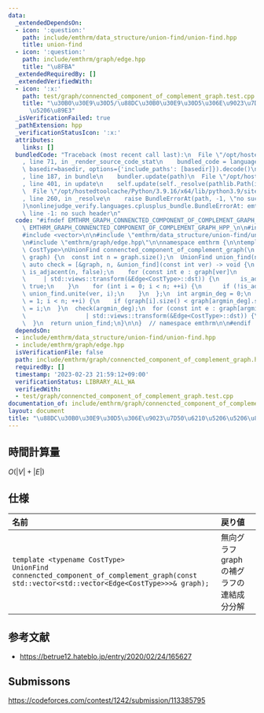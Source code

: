 ```yaml
---
data:
  _extendedDependsOn:
  - icon: ':question:'
    path: include/emthrm/data_structure/union-find/union-find.hpp
    title: union-find
  - icon: ':question:'
    path: include/emthrm/graph/edge.hpp
    title: "\u8FBA"
  _extendedRequiredBy: []
  _extendedVerifiedWith:
  - icon: ':x:'
    path: test/graph/connencted_component_of_complement_graph.test.cpp
    title: "\u30B0\u30E9\u30D5/\u88DC\u30B0\u30E9\u30D5\u306E\u9023\u7D50\u6210\u5206\
      \u5206\u89E3"
  _isVerificationFailed: true
  _pathExtension: hpp
  _verificationStatusIcon: ':x:'
  attributes:
    links: []
  bundledCode: "Traceback (most recent call last):\n  File \"/opt/hostedtoolcache/Python/3.9.16/x64/lib/python3.9/site-packages/onlinejudge_verify/documentation/build.py\"\
    , line 71, in _render_source_code_stat\n    bundled_code = language.bundle(stat.path,\
    \ basedir=basedir, options={'include_paths': [basedir]}).decode()\n  File \"/opt/hostedtoolcache/Python/3.9.16/x64/lib/python3.9/site-packages/onlinejudge_verify/languages/cplusplus.py\"\
    , line 187, in bundle\n    bundler.update(path)\n  File \"/opt/hostedtoolcache/Python/3.9.16/x64/lib/python3.9/site-packages/onlinejudge_verify/languages/cplusplus_bundle.py\"\
    , line 401, in update\n    self.update(self._resolve(pathlib.Path(included), included_from=path))\n\
    \  File \"/opt/hostedtoolcache/Python/3.9.16/x64/lib/python3.9/site-packages/onlinejudge_verify/languages/cplusplus_bundle.py\"\
    , line 260, in _resolve\n    raise BundleErrorAt(path, -1, \"no such header\"\
    )\nonlinejudge_verify.languages.cplusplus_bundle.BundleErrorAt: emthrm/data_structure/union-find/union-find.hpp:\
    \ line -1: no such header\n"
  code: "#ifndef EMTHRM_GRAPH_CONNENCTED_COMPONENT_OF_COMPLEMENT_GRAPH_HPP_\n#define\
    \ EMTHRM_GRAPH_CONNENCTED_COMPONENT_OF_COMPLEMENT_GRAPH_HPP_\n\n#include <ranges>\n\
    #include <vector>\n\n#include \"emthrm/data_structure/union-find/union-find.hpp\"\
    \n#include \"emthrm/graph/edge.hpp\"\n\nnamespace emthrm {\n\ntemplate <typename\
    \ CostType>\nUnionFind connencted_component_of_complement_graph(\n    const std::vector<std::vector<Edge<CostType>>>&\
    \ graph) {\n  const int n = graph.size();\n  UnionFind union_find(n);\n  const\
    \ auto check = [&graph, n, &union_find](const int ver) -> void {\n    std::vector<bool>\
    \ is_adjacent(n, false);\n    for (const int e : graph[ver]\n                \
    \     | std::views::transform(&Edge<CostType>::dst)) {\n      is_adjacent[e] =\
    \ true;\n    }\n    for (int i = 0; i < n; ++i) {\n      if (!is_adjacent[i])\
    \ union_find.unite(ver, i);\n    }\n  };\n  int argmin_deg = 0;\n  for (int i\
    \ = 1; i < n; ++i) {\n    if (graph[i].size() < graph[argmin_deg].size()) argmin_deg\
    \ = i;\n  }\n  check(argmin_deg);\n  for (const int e : graph[argmin_deg]\n  \
    \                 | std::views::transform(&Edge<CostType>::dst)) {\n    check(e);\n\
    \  }\n  return union_find;\n}\n\n}  // namespace emthrm\n\n#endif  // EMTHRM_GRAPH_CONNENCTED_COMPONENT_OF_COMPLEMENT_GRAPH_HPP_\n"
  dependsOn:
  - include/emthrm/data_structure/union-find/union-find.hpp
  - include/emthrm/graph/edge.hpp
  isVerificationFile: false
  path: include/emthrm/graph/connencted_component_of_complement_graph.hpp
  requiredBy: []
  timestamp: '2023-02-23 21:59:12+09:00'
  verificationStatus: LIBRARY_ALL_WA
  verifiedWith:
  - test/graph/connencted_component_of_complement_graph.test.cpp
documentation_of: include/emthrm/graph/connencted_component_of_complement_graph.hpp
layout: document
title: "\u88DC\u30B0\u30E9\u30D5\u306E\u9023\u7D50\u6210\u5206\u5206\u89E3"
---
```



## 時間計算量

$O(\lvert V \rvert + \lvert E \rvert)$


## 仕様

|名前|戻り値|
|:--|:--|
|`template <typename CostType>`<br>`UnionFind connencted_component_of_complement_graph(const std::vector<std::vector<Edge<CostType>>>& graph);`|無向グラフ $\mathrm{graph}$ の補グラフの連結成分分解|


## 参考文献

- https://betrue12.hateblo.jp/entry/2020/02/24/165627


## Submissons

https://codeforces.com/contest/1242/submission/113385795
